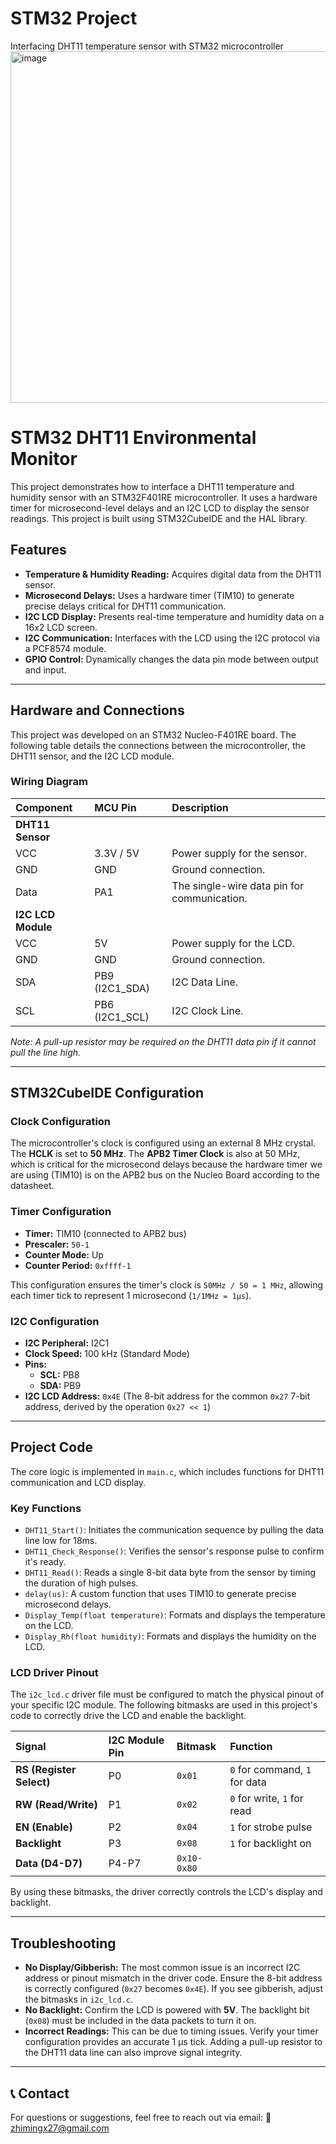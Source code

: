 # STM32 Project
Interfacing DHT11 temperature sensor with STM32 microcontroller
<img width="996" height="562" alt="image" src="https://github.com/user-attachments/assets/7ea742ae-97d6-417e-9069-664034313735" />


# STM32 DHT11 Environmental Monitor

This project demonstrates how to interface a DHT11 temperature and humidity sensor with an STM32F401RE microcontroller. It uses a hardware timer for microsecond-level delays and an I2C LCD to display the sensor readings. This project is built using STM32CubeIDE and the HAL library.

## Features

- **Temperature & Humidity Reading:** Acquires digital data from the DHT11 sensor.
- **Microsecond Delays:** Uses a hardware timer (TIM10) to generate precise delays critical for DHT11 communication.
- **I2C LCD Display:** Presents real-time temperature and humidity data on a 16x2 LCD screen.
- **I2C Communication:** Interfaces with the LCD using the I2C protocol via a PCF8574 module.
- **GPIO Control:** Dynamically changes the data pin mode between output and input.

---

## Hardware and Connections

This project was developed on an STM32 Nucleo-F401RE board. The following table details the connections between the microcontroller, the DHT11 sensor, and the I2C LCD module.

### Wiring Diagram

| **Component** | **MCU Pin** | **Description** |
| :--- | :--- | :--- |
| **DHT11 Sensor** | | |
| VCC | 3.3V / 5V | Power supply for the sensor. |
| GND | GND | Ground connection. |
| Data | PA1 | The single-wire data pin for communication. |
| **I2C LCD Module** | | |
| VCC | 5V | Power supply for the LCD. |
| GND | GND | Ground connection. |
| SDA | PB9 (I2C1_SDA) | I2C Data Line. |
| SCL | PB6 (I2C1_SCL) | I2C Clock Line. |

_Note: A pull-up resistor may be required on the DHT11 data pin if it cannot pull the line high._

---

## STM32CubeIDE Configuration

### Clock Configuration

The microcontroller's clock is configured using an external 8 MHz crystal. The **HCLK** is set to **50 MHz**. The **APB2 Timer Clock** is also at 50 MHz, which is critical for the microsecond delays because the hardware timer we are using (TIM10) is on the APB2 bus on the Nucleo Board according to the datasheet. 

### Timer Configuration

- **Timer:** TIM10 (connected to APB2 bus)
- **Prescaler:** `50-1`
- **Counter Mode:** Up
- **Counter Period:** `0xffff-1`

This configuration ensures the timer's clock is `50MHz / 50 = 1 MHz`, allowing each timer tick to represent 1 microsecond (`1/1MHz = 1µs`).

### I2C Configuration

- **I2C Peripheral:** I2C1
- **Clock Speed:** 100 kHz (Standard Mode)
- **Pins:**
  - **SCL:** PB8
  - **SDA:** PB9
- **I2C LCD Address:** `0x4E` (The 8-bit address for the common `0x27` 7-bit address, derived by the operation `0x27 << 1`)

---

## Project Code

The core logic is implemented in `main.c`, which includes functions for DHT11 communication and LCD display.

### Key Functions

- `DHT11_Start()`: Initiates the communication sequence by pulling the data line low for 18ms.
- `DHT11_Check_Response()`: Verifies the sensor's response pulse to confirm it's ready.
- `DHT11_Read()`: Reads a single 8-bit data byte from the sensor by timing the duration of high pulses.
- `delay(us)`: A custom function that uses TIM10 to generate precise microsecond delays.
- `Display_Temp(float temperature)`: Formats and displays the temperature on the LCD.
- `Display_Rh(float humidity)`: Formats and displays the humidity on the LCD.

### LCD Driver Pinout

The `i2c_lcd.c` driver file must be configured to match the physical pinout of your specific I2C module. The following bitmasks are used in this project's code to correctly drive the LCD and enable the backlight.

| **Signal** | **I2C Module Pin** | **Bitmask** | **Function** |
| :--- | :--- | :--- | :--- |
| **RS (Register Select)** | P0 | `0x01` | `0` for command, `1` for data |
| **RW (Read/Write)** | P1 | `0x02` | `0` for write, `1` for read |
| **EN (Enable)** | P2 | `0x04` | `1` for strobe pulse |
| **Backlight** | P3 | `0x08` | `1` for backlight on |
| **Data (D4-D7)** | P4-P7 | `0x10-0x80` | |

By using these bitmasks, the driver correctly controls the LCD's display and backlight.

---

## Troubleshooting

- **No Display/Gibberish:** The most common issue is an incorrect I2C address or pinout mismatch in the driver code. Ensure the 8-bit address is correctly configured (`0x27` becomes `0x4E`). If you see gibberish, adjust the bitmasks in `i2c_lcd.c`.
- **No Backlight:** Confirm the LCD is powered with **5V**. The backlight bit (`0x08`) must be included in the data packets to turn it on.
- **Incorrect Readings:** This can be due to timing issues. Verify your timer configuration provides an accurate 1 µs tick. Adding a pull-up resistor to the DHT11 data line can also improve signal integrity.

***

## 📞 Contact

For questions or suggestions, feel free to reach out via email:
📧 zhimingx27@gmail.com
